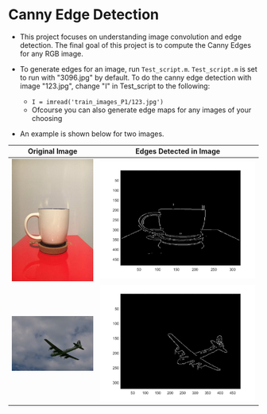 # Canny Edge Detection

- This project focuses on understanding image convolution and edge detection. The final goal of this project
  is to compute the Canny Edges for any RGB image.
  
- To generate edges for an image, run `Test_script.m`. `Test_script.m` is set to run with "3096.jpg" by default. To do the canny edge       detection with image "123.jpg", change "I" in Test_script to the following:
  
    - `I = imread('train_images_P1/123.jpg')`
    - Ofcourse you can also generate edge maps for any images of your choosing

- An example is shown below for two images.

Original Image          |  Edges Detected in Image
:-------------------------:|:-------------------------:
![](Images/123.jpg)        |  ![](Images/result123.jpg)
![](Images/3096.jpg) | ![](Images/result3096.jpg)
